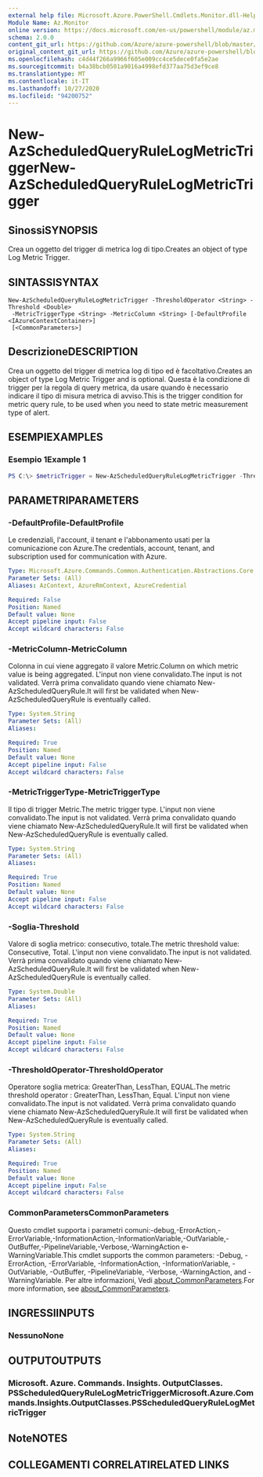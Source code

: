 ```yaml
---
external help file: Microsoft.Azure.PowerShell.Cmdlets.Monitor.dll-Help.xml
Module Name: Az.Monitor
online version: https://docs.microsoft.com/en-us/powershell/module/az.monitor/new-azscheduledqueryrulelogmetrictrigger
schema: 2.0.0
content_git_url: https://github.com/Azure/azure-powershell/blob/master/src/Monitor/Monitor/help/New-AzScheduledQueryRuleLogMetricTrigger.md
original_content_git_url: https://github.com/Azure/azure-powershell/blob/master/src/Monitor/Monitor/help/New-AzScheduledQueryRuleLogMetricTrigger.md
ms.openlocfilehash: c4d44f266a9966f605e009cc4ce5dece0fa5e2ae
ms.sourcegitcommit: b4a38bcb0501a9016a4998efd377aa75d3ef9ce8
ms.translationtype: MT
ms.contentlocale: it-IT
ms.lasthandoff: 10/27/2020
ms.locfileid: "94200752"
---
```

# <span data-ttu-id="a11d8-101">New-AzScheduledQueryRuleLogMetricTrigger</span><span class="sxs-lookup"><span data-stu-id="a11d8-101">New-AzScheduledQueryRuleLogMetricTrigger</span></span>

## <span data-ttu-id="a11d8-102">Sinossi</span><span class="sxs-lookup"><span data-stu-id="a11d8-102">SYNOPSIS</span></span>
<span data-ttu-id="a11d8-103">Crea un oggetto del trigger di metrica log di tipo.</span><span class="sxs-lookup"><span data-stu-id="a11d8-103">Creates an object of type Log Metric Trigger.</span></span>

## <span data-ttu-id="a11d8-104">SINTASSI</span><span class="sxs-lookup"><span data-stu-id="a11d8-104">SYNTAX</span></span>

```
New-AzScheduledQueryRuleLogMetricTrigger -ThresholdOperator <String> -Threshold <Double>
 -MetricTriggerType <String> -MetricColumn <String> [-DefaultProfile <IAzureContextContainer>]
 [<CommonParameters>]
```

## <span data-ttu-id="a11d8-105">Descrizione</span><span class="sxs-lookup"><span data-stu-id="a11d8-105">DESCRIPTION</span></span>
<span data-ttu-id="a11d8-106">Crea un oggetto del trigger di metrica log di tipo ed è facoltativo.</span><span class="sxs-lookup"><span data-stu-id="a11d8-106">Creates an object of type Log Metric Trigger and is optional.</span></span>
<span data-ttu-id="a11d8-107">Questa è la condizione di trigger per la regola di query metrica, da usare quando è necessario indicare il tipo di misura metrica di avviso.</span><span class="sxs-lookup"><span data-stu-id="a11d8-107">This is the trigger condition for metric query rule, to be used when you need to state metric measurement type of alert.</span></span>

## <span data-ttu-id="a11d8-108">ESEMPI</span><span class="sxs-lookup"><span data-stu-id="a11d8-108">EXAMPLES</span></span>

### <span data-ttu-id="a11d8-109">Esempio 1</span><span class="sxs-lookup"><span data-stu-id="a11d8-109">Example 1</span></span>
```powershell
PS C:\> $metricTrigger = New-AzScheduledQueryRuleLogMetricTrigger -ThresholdOperator "GreaterThan" -Threshold 5 -MetricTriggerType "Consecutive" -MetricColumn "Computer"
```

## <span data-ttu-id="a11d8-110">PARAMETRI</span><span class="sxs-lookup"><span data-stu-id="a11d8-110">PARAMETERS</span></span>

### <span data-ttu-id="a11d8-111">-DefaultProfile</span><span class="sxs-lookup"><span data-stu-id="a11d8-111">-DefaultProfile</span></span>
<span data-ttu-id="a11d8-112">Le credenziali, l'account, il tenant e l'abbonamento usati per la comunicazione con Azure.</span><span class="sxs-lookup"><span data-stu-id="a11d8-112">The credentials, account, tenant, and subscription used for communication with Azure.</span></span>

```yaml
Type: Microsoft.Azure.Commands.Common.Authentication.Abstractions.Core.IAzureContextContainer
Parameter Sets: (All)
Aliases: AzContext, AzureRmContext, AzureCredential

Required: False
Position: Named
Default value: None
Accept pipeline input: False
Accept wildcard characters: False
```

### <span data-ttu-id="a11d8-113">-MetricColumn</span><span class="sxs-lookup"><span data-stu-id="a11d8-113">-MetricColumn</span></span>
<span data-ttu-id="a11d8-114">Colonna in cui viene aggregato il valore Metric.</span><span class="sxs-lookup"><span data-stu-id="a11d8-114">Column on which metric value is being aggregated.</span></span>
<span data-ttu-id="a11d8-115">L'input non viene convalidato.</span><span class="sxs-lookup"><span data-stu-id="a11d8-115">The input is not validated.</span></span> <span data-ttu-id="a11d8-116">Verrà prima convalidato quando viene chiamato New-AzScheduledQueryRule.</span><span class="sxs-lookup"><span data-stu-id="a11d8-116">It will first be validated when New-AzScheduledQueryRule is eventually called.</span></span>

```yaml
Type: System.String
Parameter Sets: (All)
Aliases:

Required: True
Position: Named
Default value: None
Accept pipeline input: False
Accept wildcard characters: False
```

### <span data-ttu-id="a11d8-117">-MetricTriggerType</span><span class="sxs-lookup"><span data-stu-id="a11d8-117">-MetricTriggerType</span></span>
<span data-ttu-id="a11d8-118">Il tipo di trigger Metric.</span><span class="sxs-lookup"><span data-stu-id="a11d8-118">The metric trigger type.</span></span>
<span data-ttu-id="a11d8-119">L'input non viene convalidato.</span><span class="sxs-lookup"><span data-stu-id="a11d8-119">The input is not validated.</span></span> <span data-ttu-id="a11d8-120">Verrà prima convalidato quando viene chiamato New-AzScheduledQueryRule.</span><span class="sxs-lookup"><span data-stu-id="a11d8-120">It will first be validated when New-AzScheduledQueryRule is eventually called.</span></span>

```yaml
Type: System.String
Parameter Sets: (All)
Aliases:

Required: True
Position: Named
Default value: None
Accept pipeline input: False
Accept wildcard characters: False
```

### <span data-ttu-id="a11d8-121">-Soglia</span><span class="sxs-lookup"><span data-stu-id="a11d8-121">-Threshold</span></span>
<span data-ttu-id="a11d8-122">Valore di soglia metrico: consecutivo, totale.</span><span class="sxs-lookup"><span data-stu-id="a11d8-122">The metric threshold value: Consecutive, Total.</span></span>
<span data-ttu-id="a11d8-123">L'input non viene convalidato.</span><span class="sxs-lookup"><span data-stu-id="a11d8-123">The input is not validated.</span></span> <span data-ttu-id="a11d8-124">Verrà prima convalidato quando viene chiamato New-AzScheduledQueryRule.</span><span class="sxs-lookup"><span data-stu-id="a11d8-124">It will first be validated when New-AzScheduledQueryRule is eventually called.</span></span>

```yaml
Type: System.Double
Parameter Sets: (All)
Aliases:

Required: True
Position: Named
Default value: None
Accept pipeline input: False
Accept wildcard characters: False
```

### <span data-ttu-id="a11d8-125">-ThresholdOperator</span><span class="sxs-lookup"><span data-stu-id="a11d8-125">-ThresholdOperator</span></span>
<span data-ttu-id="a11d8-126">Operatore soglia metrica: GreaterThan, LessThan, EQUAL.</span><span class="sxs-lookup"><span data-stu-id="a11d8-126">The metric threshold operator : GreaterThan, LessThan, Equal.</span></span>
<span data-ttu-id="a11d8-127">L'input non viene convalidato.</span><span class="sxs-lookup"><span data-stu-id="a11d8-127">The input is not validated.</span></span> <span data-ttu-id="a11d8-128">Verrà prima convalidato quando viene chiamato New-AzScheduledQueryRule.</span><span class="sxs-lookup"><span data-stu-id="a11d8-128">It will first be validated when New-AzScheduledQueryRule is eventually called.</span></span>

```yaml
Type: System.String
Parameter Sets: (All)
Aliases:

Required: True
Position: Named
Default value: None
Accept pipeline input: False
Accept wildcard characters: False
```

### <span data-ttu-id="a11d8-129">CommonParameters</span><span class="sxs-lookup"><span data-stu-id="a11d8-129">CommonParameters</span></span>
<span data-ttu-id="a11d8-130">Questo cmdlet supporta i parametri comuni:-debug,-ErrorAction,-ErrorVariable,-InformationAction,-InformationVariable,-OutVariable,-OutBuffer,-PipelineVariable,-Verbose,-WarningAction e-WarningVariable.</span><span class="sxs-lookup"><span data-stu-id="a11d8-130">This cmdlet supports the common parameters: -Debug, -ErrorAction, -ErrorVariable, -InformationAction, -InformationVariable, -OutVariable, -OutBuffer, -PipelineVariable, -Verbose, -WarningAction, and -WarningVariable.</span></span> <span data-ttu-id="a11d8-131">Per altre informazioni, Vedi [about_CommonParameters](http://go.microsoft.com/fwlink/?LinkID=113216).</span><span class="sxs-lookup"><span data-stu-id="a11d8-131">For more information, see [about_CommonParameters](http://go.microsoft.com/fwlink/?LinkID=113216).</span></span>

## <span data-ttu-id="a11d8-132">INGRESSI</span><span class="sxs-lookup"><span data-stu-id="a11d8-132">INPUTS</span></span>

### <span data-ttu-id="a11d8-133">Nessuno</span><span class="sxs-lookup"><span data-stu-id="a11d8-133">None</span></span>

## <span data-ttu-id="a11d8-134">OUTPUT</span><span class="sxs-lookup"><span data-stu-id="a11d8-134">OUTPUTS</span></span>

### <span data-ttu-id="a11d8-135">Microsoft. Azure. Commands. Insights. OutputClasses. PSScheduledQueryRuleLogMetricTrigger</span><span class="sxs-lookup"><span data-stu-id="a11d8-135">Microsoft.Azure.Commands.Insights.OutputClasses.PSScheduledQueryRuleLogMetricTrigger</span></span>

## <span data-ttu-id="a11d8-136">Note</span><span class="sxs-lookup"><span data-stu-id="a11d8-136">NOTES</span></span>

## <span data-ttu-id="a11d8-137">COLLEGAMENTI CORRELATI</span><span class="sxs-lookup"><span data-stu-id="a11d8-137">RELATED LINKS</span></span>
